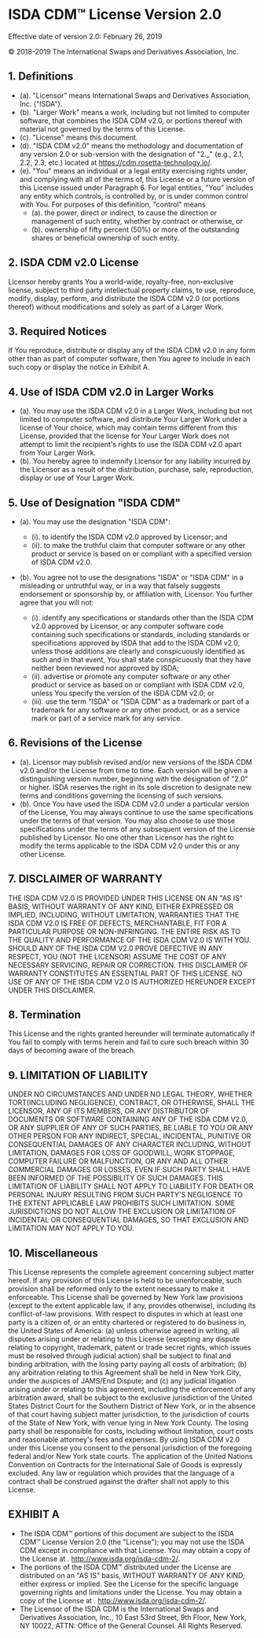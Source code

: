 # ISDA CDM™ License Version 2.0

Effective date of version 2.0: February 26, 2019

© 2018-2019 The International Swaps and Derivatives Association, Inc.

## 1. Definitions

- (a).  "Licensor" means International Swaps and Derivatives Association,
Inc. ("ISDA").
- (b).  "Larger Work" means a work, including but not limited to computer
software, that combines the ISDA CDM v2.0, or portions thereof with
material not governed by the terms of this License.
- (c).  "License" means this document.
- (d).  "ISDA CDM v2.0" means the methodology and documentation of any
version 2.0 or sub-version with the designation of "2._" (e.g.,
2.1, 2.2, 2.3, etc.) located at
<https://cdm.rosetta-technology.io/>.
- (e).  "You" means an individual or a legal entity exercising rights under,
and complying with all of the terms of, this License or a future
version of this License issued under Paragraph 6. For legal
entities, "You" includes any entity which controls, is controlled
by, or is under common control with You. For purposes of this
definition, "control" means 
  - (a). the power, direct or indirect, to
  cause the direction or management of such entity, whether by
  contract or otherwise, or 
  - (b). ownership of fifty percent (50%) or
    more of the outstanding shares or beneficial ownership of such
    entity.

## 2. ISDA CDM v2.0 License

Licensor hereby grants You a world-wide, royalty-free, non-exclusive
license, subject to third party intellectual property claims, to use,
reproduce, modify, display, perform, and distribute the ISDA CDM v2.0
(or portions thereof) without modifications and solely as part of a
Larger Work.

## 3. Required Notices

If You reproduce, distribute or display any of the ISDA CDM v2.0 in any
form other than as part of computer software, then You agree to include
in each such copy or display the notice in Exhibit A.

## 4. Use of ISDA CDM v2.0 in Larger Works

- (a).  You may use the ISDA CDM v2.0 in a Larger Work, including but not
limited to computer software, and distribute Your Larger Work under
a license of Your choice, which may contain terms different from
this License, provided that the license for Your Larger Work does
not attempt to limit the recipient's rights to use the ISDA CDM v2.0
apart from Your Larger Work.
- (b).  You hereby agree to indemnify Licensor for any liability incurred by
the Licensor as a result of the distribution, purchase, sale,
reproduction, display or use of Your Larger Work.

## 5. Use of Designation "ISDA CDM"

- (a). You may use the designation "ISDA CDM":

  - (i).  to identify the ISDA CDM v2.0 approved by Licensor; and
  - (ii). to make the truthful claim that computer software or any other
  product or service is based on or compliant with a specified version
  of ISDA CDM v2.0.

- (b). You agree not to use the designations "ISDA" or "ISDA CDM" in a
misleading or untruthful way, or in a way that falsely suggests
endorsement or sponsorship by, or affiliation with, Licensor. You
further agree that you will not:

  - (i).  identify any specifications or standards other than the ISDA CDM
  v2.0 approved by Licensor, or any computer software code containing
  such specifications or standards, including standards or
  specifications approved by ISDA that add to the ISDA CDM v2.0,
  unless those additions are clearly and conspicuously identified as
  such and in that event, You shall state conspicuously that they have
  neither been reviewed nor approved by ISDA;
  - (ii). advertise or promote any computer software or any other product or
  service as based on or compliant with ISDA CDM v2.0, unless You
  specify the version of the ISDA CDM v2.0; or
  - (iii). use the term "ISDA" or "ISDA CDM" as a trademark or part of a
  trademark for any software or any other product, or as a service
  mark or part of a service mark for any service.

## 6. Revisions of the License

- (a).  Licensor may publish revised and/or new versions of the ISDA CDM
v2.0 and/or the License from time to time. Each version will be
given a distinguishing version number, beginning with the
designation of "2.0" or higher. ISDA reserves the right in its sole
discretion to designate new terms and conditions governing the
licensing of such versions.
- (b).  Once You have used the ISDA CDM v2.0 under a particular version of
the License, You may always continue to use the same specifications
under the terms of that version. You may also choose to use those
specifications under the terms of any subsequent version of the
License published by Licensor. No one other than Licensor has the
right to modify the terms applicable to the ISDA CDM v2.0 under this
or any other License.

## 7. DISCLAIMER OF WARRANTY

THE ISDA CDM V2.0 IS PROVIDED UNDER THIS LICENSE ON AN "AS IS" BASIS,
WITHOUT WARRANTY OF ANY KIND, EITHER EXPRESSED OR IMPLIED, INCLUDING,
WITHOUT LIMITATION, WARRANTIES THAT THE ISDA CDM V2.0 IS FREE OF
DEFECTS, MERCHANTABLE, FIT FOR A PARTICULAR PURPOSE OR NON-INFRINGING.
THE ENTIRE RISK AS TO THE QUALITY AND PERFORMANCE OF THE ISDA CDM V2.0
IS WITH YOU. SHOULD ANY OF THE ISDA CDM V2.0 PROVE DEFECTIVE IN ANY
RESPECT, YOU (NOT THE LICENSOR) ASSUME THE COST OF ANY NECESSARY
SERVICING, REPAIR OR CORRECTION. THIS DISCLAIMER OF WARRANTY CONSTITUTES
AN ESSENTIAL PART OF THIS LICENSE. NO USE OF ANY OF THE ISDA CDM V2.0 IS
AUTHORIZED HEREUNDER EXCEPT UNDER THIS DISCLAIMER.

## 8. Termination

This License and the rights granted hereunder will terminate
automatically if You fail to comply with terms herein and fail to cure
such breach within 30 days of becoming aware of the breach.

## 9. LIMITATION OF LIABILITY

UNDER NO CIRCUMSTANCES AND UNDER NO LEGAL THEORY, WHETHER TORT(INCLUDING
NEGLIGENCE), CONTRACT, OR OTHERWISE, SHALL THE LICENSOR, ANY OF ITS
MEMBERS, OR ANY DISTRIBUTOR OF DOCUMENTS OR SOFTWARE CONTAINING ANY OF
THE ISDA CDM V2.0, OR ANY SUPPLIER OF ANY OF SUCH PARTIES, BE LIABLE TO
YOU OR ANY OTHER PERSON FOR ANY INDIRECT, SPECIAL, INCIDENTAL, PUNITIVE
OR CONSEQUENTIAL DAMAGES OF ANY CHARACTER INCLUDING, WITHOUT LIMITATION,
DAMAGES FOR LOSS OF GOODWILL, WORK STOPPAGE, COMPUTER FAILURE OR
MALFUNCTION, OR ANY AND ALL OTHER COMMERCIAL DAMAGES OR LOSSES, EVEN IF
SUCH PARTY SHALL HAVE BEEN INFORMED OF THE POSSIBILITY OF SUCH DAMAGES.
THIS LIMITATION OF LIABILITY SHALL NOT APPLY TO LIABILITY FOR DEATH OR
PERSONAL INJURY RESULTING FROM SUCH PARTY'S NEGLIGENCE TO THE EXTENT
APPLICABLE LAW PROHIBITS SUCH LIMITATION. SOME JURISDICTIONS DO NOT
ALLOW THE EXCLUSION OR LIMITATION OF INCIDENTAL OR CONSEQUENTIAL
DAMAGES, SO THAT EXCLUSION AND LIMITATION MAY NOT APPLY TO YOU.

## 10. Miscellaneous

This License represents the complete agreement concerning subject matter
hereof. If any provision of this License is held to be unenforceable,
such provision shall be reformed only to the extent necessary to make it
enforceable. This License shall be governed by New York law provisions
(except to the extent applicable law, if any, provides otherwise),
including its conflict-of-law provisions. With respect to disputes in
which at least one party is a citizen of, or an entity chartered or
registered to do business in, the United States of America: (a) unless
otherwise agreed in writing, all disputes arising under or relating to
this License (excepting any dispute relating to copyright, trademark,
patent or trade secret rights, which issues must be resolved through
judicial action) shall be subject to final and binding arbitration, with
the losing party paying all costs of arbitration; (b) any arbitration
relating to this Agreement shall be held in New York City, under the
auspices of JAMS/End Dispute; and (c) any judicial litigation arising
under or relating to this agreement, including the enforcement of any
arbitration award, shall be subject to the exclusive jurisdiction of the
United States District Court for the Southern District of New York, or
in the absence of that court having subject matter jurisdiction, to the
jurisdiction of courts of the State of New York, with venue lying in New
York County. The losing party shall be responsible for costs, including
without limitation, court costs and reasonable attorney's fees and
expenses. By using ISDA CDM v2.0 under this License you consent to the
personal jurisdiction of the foregoing federal and/or New York state
courts. The application of the United Nations Convention on Contracts
for the International Sale of Goods is expressly excluded. Any law or
regulation which provides that the language of a contract shall be
construed against the drafter shall not apply to this License.

## EXHIBIT A

- The ISDA CDM™ portions of this document are subject to the ISDA CDM™
    License Version 2.0 (the "License"); you may not use the ISDA CDM
    except in compliance with that License. You may obtain a copy of the
    License at . <http://www.isda.org/isda-cdm-2/>.
- The portions of the ISDA CDM™ distributed under the License are
    distributed on an "AS IS" basis, WITHOUT WARRANTY OF ANY KIND,
    either express or implied. See the License for the specific language
    governing rights and limitations under the License. You may obtain a
    copy of the License at . <http://www.isda.org/isda-cdm-2/>.
- The Licensor of the ISDA CDM is the International Swaps and
    Derivatives Association, Inc., 10 East 53rd Street, 9th Floor, New
    York, NY 10022, ATTN: Office of the General Counsel. All Rights
    Reserved.
    